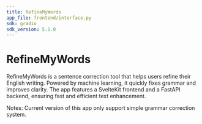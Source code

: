 ```yaml
---
title: RefineMyWords
app_file: frontend/interface.py
sdk: gradio
sdk_version: 5.1.0
---
```


# RefineMyWords

RefineMyWords is a sentence correction tool that helps users refine their English writing. Powered by machine learning, it quickly fixes grammar and improves clarity. The app features a SvelteKit frontend and a FastAPI backend, ensuring fast and efficient text enhancement.

Notes: Current version of this app only support simple grammar correction system.

